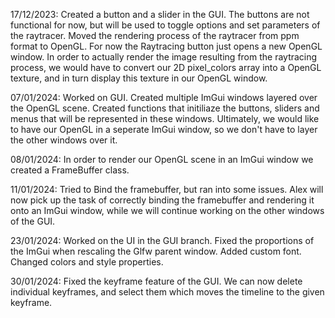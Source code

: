 17/12/2023:
Created a button and a slider in the GUI. The buttons are not functional for now, but will be used to toggle options and set parameters of the raytracer.
Moved the rendering process of the raytracer from ppm format to OpenGL.
For now the Raytracing button just opens a new OpenGL window.
In order to actually render the image resulting from the raytracing process, we would have to convert our 2D pixel_colors array into a OpenGL texture, and in turn display this texture in our OpenGL window.

07/01/2024:
Worked on GUI. Created multiple ImGui windows layered over the OpenGL scene. Created functions that initiliaze the buttons, sliders and menus that will be represented in these windows. Ultimately, we would like to have our OpenGL in a seperate ImGui window, so we don't have to layer the other windows over it.

08/01/2024:
In order to render our OpenGL scene in an ImGui window we created a FrameBuffer class.

11/01/2024:
Tried to Bind the framebuffer, but ran into some issues. Alex will now pick up the task of correctly binding the framebuffer and rendering it onto an ImGui window, while we will continue working on the other windows of the GUI.

23/01/2024:
Worked on the UI in the GUI branch. Fixed the proportions of the ImGui when rescaling the Glfw parent window. Added custom font. Changed colors and style properties.

30/01/2024:
Fixed the keyframe feature of the GUI. We can now delete individual keyframes, and select them which moves the timeline to the given keyframe.
